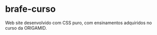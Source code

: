 # brafe-curso
Web site desenvolvido com CSS puro, com ensinamentos adquiridos no curso da ORIGAMID.
